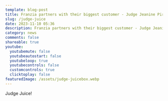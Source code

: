 ```yaml
---
template: blog-post
title: Franzia partners with their biggest customer - Judge Jeanine Pirro
slug: /judge-juice
date: 2023-11-10 05:36
description: Franzia partners with their biggest customer - Judge Jeanine Pirro
category: news
comments: false
shareable: true
youtube:
  youtubemute: false
  youtubeautostart: false
  youtubeloop: true
  youtubecontrols: false
  customcontrols: true
  clicktoplay: false
featuredImage: /assets/judge-juicebox.webp
---
```

Judge Juice!
